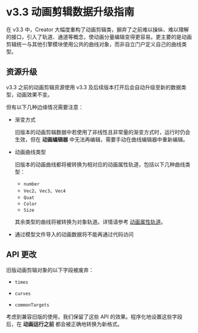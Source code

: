 # v3.3 动画剪辑数据升级指南

在 v3.3 中，Creator 大幅度重构了动画剪辑类，摒弃了之前难以操纵、难以理解的接口，引入了轨道、通道等概念，使动画分量编辑变得更容易。更主要的是动画剪辑统一与其他引擎模块使用公共的曲线对象，而非自立门户定义自己的曲线类型。

## 资源升级

v3.3 之前的动画剪辑资源使用 v3.3 及后续版本打开后会自动升级至新的数据类型，动画效果不变。

但有以下几种边缘情况需要注意：

- 渐变方式

  旧版本的动画剪辑数据中若使用了非线性且非常量的渐变方式时，运行时仍会生效，但在 **动画编辑器** 中无法再编辑，需要手动在曲线编辑器中重新编辑。

- 动画曲线类型

  旧版本的动画曲线都将被转换为相对应的动画属性轨道，包括以下几种曲线类型：

    - `number`
    - `Vec2`、`Vec3`、`Vec4`
    - `Quat`
    - `Color`
    - `Size`

  其余类型的曲线将被转换为对象轨道。详情请参考 [动画属性轨道](use-animation-curve.md)。

- 通过模型文件导入的动画数据将不能再通过代码访问

## API 更改

旧版动画剪辑对象的以下字段被废弃：

- `times`

- `curves`

- `commonTargets`

考虑到兼容旧版的使用，我们保留了这些 API 的效果。程序化地设置这些字段后，在 **动画运行之前** 都会被正确地转换为新格式。
